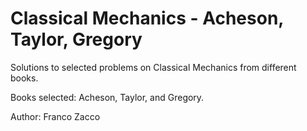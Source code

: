 # Classical Mechanics - Acheson, Taylor, Gregory
Solutions to selected problems on Classical Mechanics from different books.

Books selected: Acheson, Taylor, and Gregory.

Author: Franco Zacco
